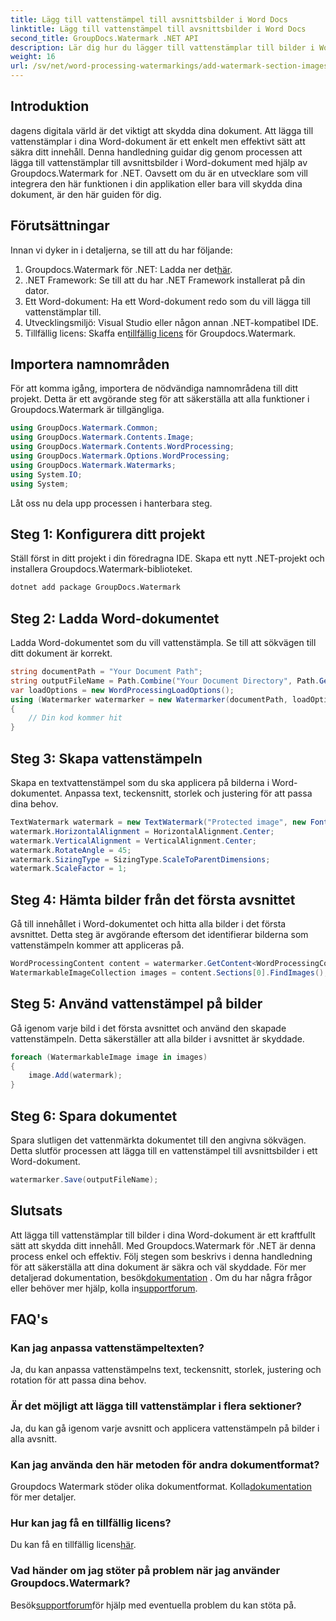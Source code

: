 ```yaml
---
title: Lägg till vattenstämpel till avsnittsbilder i Word Docs
linktitle: Lägg till vattenstämpel till avsnittsbilder i Word Docs
second_title: GroupDocs.Watermark .NET API
description: Lär dig hur du lägger till vattenstämplar till bilder i Word-dokument med hjälp av Groupdocs Watermark for .NET. Följ vår guide för säkert och professionellt dokumentskydd.
weight: 16
url: /sv/net/word-processing-watermarkings/add-watermark-section-images-word-docs/
---
```

## Introduktion
dagens digitala värld är det viktigt att skydda dina dokument. Att lägga till vattenstämplar i dina Word-dokument är ett enkelt men effektivt sätt att säkra ditt innehåll. Denna handledning guidar dig genom processen att lägga till vattenstämplar till avsnittsbilder i Word-dokument med hjälp av Groupdocs.Watermark for .NET. Oavsett om du är en utvecklare som vill integrera den här funktionen i din applikation eller bara vill skydda dina dokument, är den här guiden för dig.
## Förutsättningar
Innan vi dyker in i detaljerna, se till att du har följande:
1.  Groupdocs.Watermark för .NET: Ladda ner det[här](https://releases.groupdocs.com/Watermark/net/).
2. .NET Framework: Se till att du har .NET Framework installerat på din dator.
3. Ett Word-dokument: Ha ett Word-dokument redo som du vill lägga till vattenstämplar till.
4. Utvecklingsmiljö: Visual Studio eller någon annan .NET-kompatibel IDE.
5.  Tillfällig licens: Skaffa en[tillfällig licens](https://purchase.groupdocs.com/temporary-license/) för Groupdocs.Watermark.
## Importera namnområden
För att komma igång, importera de nödvändiga namnområdena till ditt projekt. Detta är ett avgörande steg för att säkerställa att alla funktioner i Groupdocs.Watermark är tillgängliga.
```csharp
using GroupDocs.Watermark.Common;
using GroupDocs.Watermark.Contents.Image;
using GroupDocs.Watermark.Contents.WordProcessing;
using GroupDocs.Watermark.Options.WordProcessing;
using GroupDocs.Watermark.Watermarks;
using System.IO;
using System;
```
Låt oss nu dela upp processen i hanterbara steg.
## Steg 1: Konfigurera ditt projekt
Ställ först in ditt projekt i din föredragna IDE. Skapa ett nytt .NET-projekt och installera Groupdocs.Watermark-biblioteket.
```bash
dotnet add package GroupDocs.Watermark
```
## Steg 2: Ladda Word-dokumentet
Ladda Word-dokumentet som du vill vattenstämpla. Se till att sökvägen till ditt dokument är korrekt.
```csharp
string documentPath = "Your Document Path";
string outputFileName = Path.Combine("Your Document Directory", Path.GetFileName(documentPath));
var loadOptions = new WordProcessingLoadOptions();
using (Watermarker watermarker = new Watermarker(documentPath, loadOptions))
{
    // Din kod kommer hit
}
```
## Steg 3: Skapa vattenstämpeln
Skapa en textvattenstämpel som du ska applicera på bilderna i Word-dokumentet. Anpassa text, teckensnitt, storlek och justering för att passa dina behov.
```csharp
TextWatermark watermark = new TextWatermark("Protected image", new Font("Arial", 8));
watermark.HorizontalAlignment = HorizontalAlignment.Center;
watermark.VerticalAlignment = VerticalAlignment.Center;
watermark.RotateAngle = 45;
watermark.SizingType = SizingType.ScaleToParentDimensions;
watermark.ScaleFactor = 1;
```
## Steg 4: Hämta bilder från det första avsnittet
Gå till innehållet i Word-dokumentet och hitta alla bilder i det första avsnittet. Detta steg är avgörande eftersom det identifierar bilderna som vattenstämpeln kommer att appliceras på.
```csharp
WordProcessingContent content = watermarker.GetContent<WordProcessingContent>();
WatermarkableImageCollection images = content.Sections[0].FindImages();
```
## Steg 5: Använd vattenstämpel på bilder
Gå igenom varje bild i det första avsnittet och använd den skapade vattenstämpeln. Detta säkerställer att alla bilder i avsnittet är skyddade.
```csharp
foreach (WatermarkableImage image in images)
{
    image.Add(watermark);
}
```
## Steg 6: Spara dokumentet
Spara slutligen det vattenmärkta dokumentet till den angivna sökvägen. Detta slutför processen att lägga till en vattenstämpel till avsnittsbilder i ett Word-dokument.
```csharp
watermarker.Save(outputFileName);
```
## Slutsats
Att lägga till vattenstämplar till bilder i dina Word-dokument är ett kraftfullt sätt att skydda ditt innehåll. Med Groupdocs.Watermark för .NET är denna process enkel och effektiv. Följ stegen som beskrivs i denna handledning för att säkerställa att dina dokument är säkra och väl skyddade.
 För mer detaljerad dokumentation, besök[dokumentation](https://tutorials.groupdocs.com/Watermark/net/) . Om du har några frågor eller behöver mer hjälp, kolla in[supportforum](https://forum.groupdocs.com/c/watermark/19).
## FAQ's
### Kan jag anpassa vattenstämpeltexten?
Ja, du kan anpassa vattenstämpelns text, teckensnitt, storlek, justering och rotation för att passa dina behov.
### Är det möjligt att lägga till vattenstämplar i flera sektioner?
Ja, du kan gå igenom varje avsnitt och applicera vattenstämpeln på bilder i alla avsnitt.
### Kan jag använda den här metoden för andra dokumentformat?
 Groupdocs Watermark stöder olika dokumentformat. Kolla[dokumentation](https://tutorials.groupdocs.com/Watermark/net/) för mer detaljer.
### Hur kan jag få en tillfällig licens?
 Du kan få en tillfällig licens[här](https://purchase.groupdocs.com/temporary-license/).
### Vad händer om jag stöter på problem när jag använder Groupdocs.Watermark?
 Besök[supportforum](https://forum.groupdocs.com/c/watermark/19)för hjälp med eventuella problem du kan stöta på.